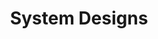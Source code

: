 ---
layout: category
title: System Designs
category-name: system-designs
permalink: "/category/system-designs"
---